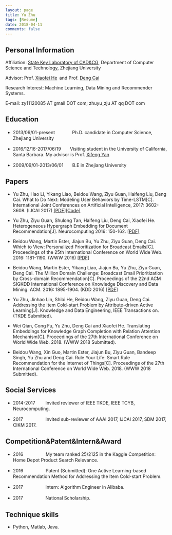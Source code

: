 ```yaml
---
layout: page
title: Yu Zhu
tags: [Resume]
date: 2018-04-11
comments: false
---
```

## Personal Information

Affiliation: <a href="http://www.cad.zju.edu.cn/">State Key Laboratory of CAD&CG</a>, Department of Computer Science and Technology, Zhejiang University  
  
Advisor: Prof. <a href="http://www.cad.zju.edu.cn/home/xiaofeihe/">Xiaofei He</a> and Prof. <a href="http://www.cad.zju.edu.cn/home/dengcai/">Deng Cai</a>  
  
Research Interest: Machine Learning, Data Mining and Recommender Systems.  
  
E-mail: zy11120085 AT gmail DOT com; zhuyu_zju AT qq DOT com
  
  
## Education

* 2013/09/01-present　　　&nbsp;&nbsp;&nbsp;Ph.D. candidate in Computer Science, Zhejiang University  

* 2016/12/16-2017/06/19　　Visiting student in the University of California, Santa Barbara. My advisor is Prof. <a href="http://www.cs.ucsb.edu/~xyan/">Xifeng Yan</a>  

* 2009/09/01-2013/06/01　　B.E in Zhejiang University  
  
  
## Papers

* Yu Zhu, Hao Li, Yikang Liao, Beidou Wang, Ziyu Guan, Haifeng Liu, Deng Cai. What to Do Next: Modeling User Behaviors by Time-LSTM[C]. International Joint Conferences on Artificial Intelligence, 2017: 3602-3608. (IJCAI 2017) <a href="https://docs.google.com/viewer?a=v&pid=sites&srcid=ZGVmYXVsdGRvbWFpbnx6anV6aHV5dXxneDozYmZhZjVhMzY3NDkyZDIw">[PDF]</a><a href="https://github.com/DarryO/time_lstm">[Code]</a>  

* Yu Zhu, Ziyu Guan, Shulong Tan, Haifeng Liu, Deng Cai, Xiaofei He. Heterogeneous Hypergraph Embedding for Document Recommendation[J]. Neurocomputing 2016: 150-162. <a href="https://docs.google.com/viewer?a=v&pid=sites&srcid=ZGVmYXVsdGRvbWFpbnx6anV6aHV5dXxneDo3OTFiYTBjNDFkZDFjNmI0">[PDF]</a>  

* Beidou Wang, Martin Ester, Jiajun Bu, Yu Zhu, Ziyu Guan, Deng Cai. Which to View: Personalized Prioritization for Broadcast Emails[C]. Proceedings of the 25th International Conference on World Wide Web. 2016: 1181-1190. (WWW 2016) <a href="https://docs.google.com/viewer?a=v&pid=sites&srcid=ZGVmYXVsdGRvbWFpbnx6anV6aHV5dXxneDo2ZmM3OTM4MThiNTQ0YTgx">[PDF]</a>  

* Beidou Wang, Martin Ester, Yikang Liao, Jiajun Bu, Yu Zhu, Ziyu Guan, Deng Cai. The Million Domain Challenge: Broadcast Email Prioritization by Cross-domain Recommendation[C]. Proceedings of the 22nd ACM SIGKDD International Conference on Knowledge Discovery and Data Mining. ACM. 2016: 1895-1904. (KDD 2016) <a href="https://docs.google.com/viewer?a=v&pid=sites&srcid=ZGVmYXVsdGRvbWFpbnx6anV6aHV5dXxneDo1YzdlMzVhODVkNzRhYjc1">[PDF]</a>  

* Yu Zhu, Jinhao Lin, Shibi He, Beidou Wang, Ziyu Guan, Deng Cai. Addressing the Item Cold-start Problem by Attribute-driven Active Learning[J]. Knowledge and Data Engineering, IEEE Transactions on. (TKDE Submitted).  

* Wei Qian, Cong Fu, Yu Zhu, Deng Cai and Xiaofei He. Translating Embeddings for Knowledge Graph Completion with Relation Attention Mechanism[C]. Proceedings of the 27th International Conference on World Wide Web. 2018. (WWW 2018 Submitted).  
  
* Beidou Wang, Xin Guo, Martin Ester, Jiajun Bu, Ziyu Guan, Bandeep Singh, Yu Zhu and Deng Cai. Rule Your Life: Smart Rule Recommendation for the Internet of Things[C]. Proceedings of the 27th International Conference on World Wide Web. 2018. (WWW 2018 Submitted).  
  
  
## Social Services
  
* 2014-2017　　&nbsp;Invited reviewer of IEEE TKDE, IEEE TCYB, Neurocomputing.  
  
* 2017　　　　　Invited sub-reviewer of AAAI 2017, IJCAI 2017, SDM 2017, CIKM 2017.  
  
## Competition&Patent&Intern&Award
  
* 2016　　　　　My team ranked 25/2125 in the Kaggle Competition: Home Depot Product Search Relevance.  
  
* 2016　　　　　Patent (Submitted): One Active Learning-based Recommendation Method for Addressing the Item Cold-start Problem.  
  
* 2017　　　　　Intern: Algorithm Engineer in Alibaba.  
  
* 2017　　　　　National Scholarship.  
  
  
## Technique skills
  
* Python, Matlab, Java.

